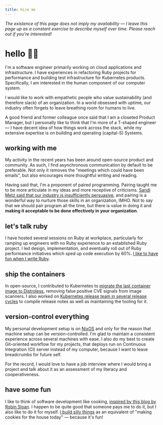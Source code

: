 ```yaml
---
title: hire me
---
```


_The existence of this page does not imply my availability — I leave this page up as a constant exercise to describe myself over time. Please reach out if you're interested!_

# hello 👋🏼

I'm a software engineer primarily working on cloud applications and infrastructure. I have experiences in refactoring Ruby projects for performance and building test infrastructure for Kubernetes products. Specifically, I am interested in the human component of our computer system.

I would like to work with empathetic people who value sustainability (and therefore slack) of an organization. In a world obsessed with uptime, our industry often forgets to leave breathing room for humans to live.

A good friend and former colleague once said that I am a closeted Product Manager, but I personally like to think that I'm more of a T-shaped engineer — I have decent idea of how things work across the stack, while my extensive expertise is on building and operating (capital-S) Systems.

## working with me

My activity in the recent years has been around open-source product and community. As such, I find asynchronous communication by default to be preferable. Not only it removes the "meetings which could have been emails", but also encourages more thoughtful writing and reading.

Having said that, I'm a proponent of paired programming. Pairing taught me to be more articulate in my ideas and more receptive of criticisms. [Sandi Metz said that our industry is insufficiently persuasive](https://youtu.be/VzWLGMtXflg), and pairing is a wonderful way to nurture those skills in an organization, IMHO. Not to say that we should pair program all the time, but there is value in doing it and **making it acceptable to be done effectively in your organization**.

## let's talk ruby

I have hosted several sessions on Ruby at workplace, particularly for ramping up engineers with no Ruby experience to an established Ruby project. I led design, implementation, and eventually roll out of Ruby performance initiatives which sped up code execution by 60%. [I like to have fun when I write Ruby](/words/202112070000).

## ship the containers

In open-source, I contributed to Kubernetes to [migrate the last container image to Distroless](https://github.com/kubernetes/kubernetes/pull/99178), removing false positive CVE signals from image scanners. I also worked on [Kubernetes release team in several release cycles](https://github.com/kubernetes/sig-release/search?q=wilsonehusin) to compile release notes as well as maintaining the tooling for it.

## version-control everything

My personal development setup is on [NixOS](https://nixos.org) and only for the reason that machine setup can be version-controlled. I'm glad to maintain a consistent experience across several machines with ease. I also do my best to create Git-oriented workflow for my projects, that deploys run on Continuous Integration (CI) server instead of my computer, because I want to leave breadcrumbs for future self.

For the record, I would love to have a job interview where I would bring a project and talk about it as an assessment of my literacy and cooperativeness.

## have some fun

I like to think of software development like cooking, [inspired by this blog by Robin Sloan](https://www.robinsloan.com/notes/home-cooked-app/). I happen to be quite good that someone pays me to do it, but I also like to do it for myself. [I build silly things](https://go.xargs.dev/archy) as an equivalent of "making cookies for the house today" — because it's fun!